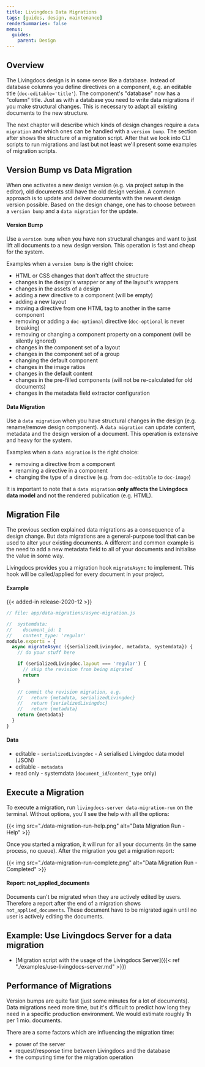 ```yaml
---
title: Livingdocs Data Migrations
tags: [guides, design, maintenance]
renderSummaries: false
menus:
  guides:
    parent: Design
---
```


## Overview

The Livingdocs design is in some sense like a database. Instead of database columns you define directives on a component, e.g. an editable title (`doc-editable='title'`). The component's "database" now has a "column" title.
Just as with a database you need to write data migrations if you make structural changes. This is necessary to adapt all existing documents to the new structure.

The next chapter will describe which kinds of design changes require a `data migration` and which ones can be handled with a `version bump`. The section after shows the structure of a migration script. After that we look into CLI scripts to run migrations and last but not least we'll present some examples of migration scripts.

## Version Bump vs Data Migration

When one activates a new design version (e.g. via project setup in the editor), old documents still have the old design version. A common approach is to update and deliver documents with the newest design version possible. Based on the design change, one has to choose between a `version bump` and a `data migration` for the update.

#### Version Bump

Use a `version bump` when you have non structural changes and want to just lift all documents to a new design version. This operation is fast and cheap for the system.

Examples when a `version bump` is the right choice:
- HTML or CSS changes that don't affect the structure
- changes in the design's wrapper or any of the layout's wrappers
- changes in the assets of a design
- adding a new directive to a component (will be empty)
- adding a new layout
- moving a directive from one HTML tag to another in the same component
- removing or adding a `doc-optional` directive (`doc-optional` is never breaking)
- removing or changing a component property on a component (will be silently ignored)
- changes in the component set of a layout
- changes in the component set of a group
- changing the default component
- changes in the image ratios
- changes in the default content
- changes in the pre-filled components (will not be re-calculated for old documents)
- changes in the metadata field extractor configuration


#### Data Migration

Use a `data migration` when you have structural changes in the design (e.g. rename/remove design component). A `data migration` can update content, metadata and the design version of a document. This operation is extensive and heavy for the system.

Examples when a `data migration` is the right choice:
- removing a directive from a component
- renaming a directive in a component
- changing the type of a directive (e.g. from `doc-editable` to `doc-image`)

It is important to note that a `data migration` **only affects the Livingdocs data model** and not the rendered publication (e.g. HTML).

## Migration File

The previous section explained data migrations as a consequence of a design change. But data migrations are a general-purpose tool that can be used to alter your existing documents. A different and common example is the need to add a new metadata field to all of your documents and initialise the value in some way.

Livingdocs provides you a migration hook `migrateAsync` to implement. This hook will be called/applied for every document in your project.


#### Example

{{< added-in release-2020-12 >}}

```js
// file: app/data-migrations/async-migration.js

//  systemdata:
//    document_id: 1
//    content_type: 'regular'
module.exports = {
  async migrateAsync ({serializedLivingdoc, metadata, systemdata}) {
    // do your stuff here

    if (serializedLivingdoc.layout === 'regular') {
      // skip the revision from being migrated
      return
    }

    // commit the revision migration, e.g.
    //   return {metadata, serializedLivingdoc}
    //   return {serializedLivingdoc}
    //   return {metadata}
    return {metadata}
  }
}
```

#### Data
* editable - `serializedLivingdoc` - A serialised Livingdoc data model (JSON)
* editable - `metadata`
* read only - systemdata (`document_id`/`content_type` only)


## Execute a Migration

To execute a migration, run `livingdocs-server data-migration-run` on the terminal. Without options, you'll see the help with all the options:

{{< img src="./data-migration-run-help.png" alt="Data Migration Run - Help" >}}

Once you started a migration, it will run for all your documents (in the same process, no queue). After the migration you get a migration report:

{{< img src="./data-migration-run-complete.png" alt="Data Migration Run - Completed" >}}

#### Report: not_applied_documents

Documents can't be migrated when they are actively edited by users. Therefore a report after the end of a migration shows `not_applied_documents`. These document have to be migrated again until no user is actively editing the documents.


## Example: Use Livingdocs Server for a data migration

- [Migration script with the usage of the Livingdocs Server]({{< ref "./examples/use-livingdocs-server.md" >}})


## Performance of Migrations

Version bumps are quite fast (just some minutes for a lot of documents). Data migrations need more time, but it's difficult to predict how long they need in a specific production environment. We would estimate roughly 1h per 1 mio. documents.

There are a some factors which are influencing the migration time:
- power of the server
- request/response time between Livingdocs and the database
- the computing time for the migration operation
